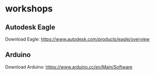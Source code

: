 # workshops

## Autodesk Eagle
Download Eagle: 
https://www.autodesk.com/products/eagle/overview

## Arduino 
Download Arduino: https://www.arduino.cc/en/Main/Software
